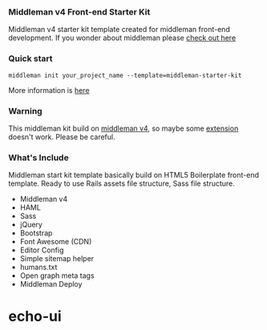 ### Middleman v4 Front-end Starter Kit
Middleman v4 starter kit template created for middleman front-end development.
If you wonder about middleman please [check out here](https://middlemanapp.com/)

### Quick start
`middleman init your_project_name --template=middleman-starter-kit`

More information is [here](https://middlemanapp.com/advanced/project_templates/)

### Warning
This middleman kit build on [middleman v4](https://middlemanapp.com/basics/upgrade-v4/), so maybe some [extension](https://directory.middlemanapp.com/#/extensions/all) doesn't work. Please be careful.

### What's Include
Middleman start kit template basically build on HTML5 Boilerplate front-end
template. Ready to use Rails assets file structure, Sass file structure.

- Middleman v4
- HAML
- Sass
- jQuery
- Bootstrap
- Font Awesome (CDN)
- Editor Config
- Simple sitemap helper
- humans.txt
- Open graph meta tags
- Middleman Deploy
# echo-ui
